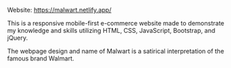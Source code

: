 Website: https://malwart.netlify.app/

This is a responsive mobile-first e-commerce website made to demonstrate my knowledge and skills utilizing HTML, CSS, JavaScript, Bootstrap, and jQuery. 

The webpage design and name of Malwart is a satirical interpretation of the famous brand Walmart.
